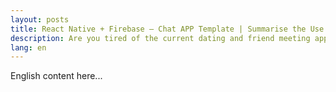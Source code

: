 ```yaml
---
layout: posts
title: React Native + Firebase — Chat APP Template | Summarise the Use of Google Firebase — Initial Set Up + Authentication + Firestore in a Chat App
description: Are you tired of the current dating and friend meeting apps on the market? Do you crave a new user interface or system that better suits your needs?
lang: en
---
```


English content here...